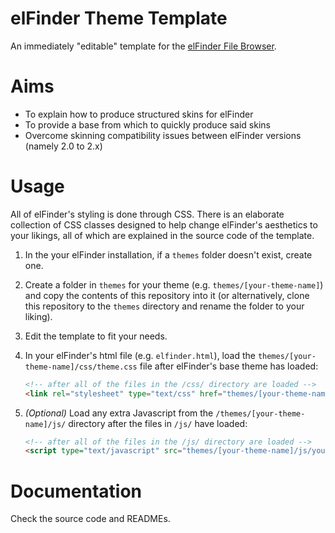 # elFinder Theme Template
An immediately "editable" template for the [elFinder File Browser](https://github.com/Studio-42/elFinder).

# Aims
* To explain how to produce structured skins for elFinder
* To provide a base from which to quickly produce said skins
* Overcome skinning compatibility issues between elFinder versions (namely 2.0 to 2.x)

# Usage
All of elFinder's styling is done through CSS. There is an elaborate
collection of CSS classes designed to help change elFinder's aesthetics
to your likings, all of which are explained in the source code of the
template.

1. In the your elFinder installation, if a `themes` folder doesn't exist,
create one.
2. Create a folder in `themes` for your theme (e.g. `themes/[your-theme-name]`) and copy
the contents of this repository into it (or alternatively, clone this repository to the
`themes` directory and rename the folder to your liking).
3. Edit the template to fit your needs.
4. In your elFinder's html file (e.g. `elfinder.html`), load the
`themes/[your-theme-name]/css/theme.css` file after elFinder's base theme has loaded:

    ```html
    <!-- after all of the files in the /css/ directory are loaded -->
    <link rel="stylesheet" type="text/css" href="themes/[your-theme-name]/css/theme.css">
    ```
5. *(Optional)*  Load any extra Javascript from the `/themes/[your-theme-name]/js/`
directory after the files in `/js/` have loaded:

    ```html
    <!-- after all of the files in the /js/ directory are loaded -->
    <script type="text/javascript" src="themes/[your-theme-name]/js/yourscript.js"></script>
    ```

# Documentation
Check the source code and READMEs.
